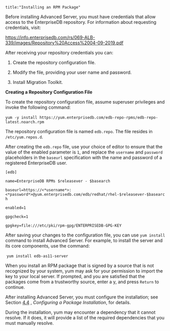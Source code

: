 ```
title:"Installing an RPM Package"
```

<div id="installing_an_rpm_package" class="registered_link"></div>

Before installing Advanced Server, you must have credentials that allow access to the EnterpriseDB repository. For information about requesting credentials, visit:

https://info.enterprisedb.com/rs/069-ALB-339/images/Repository%20Access%2004-09-2019.pdf

After receiving your repository credentials you can:

1. Create the repository configuration file.

2. Modify the file, providing your user name and password.

3. Install Migration Toolkit.

**Creating a Repository Configuration File**

To create the repository configuration file, assume superuser privileges and invoke the following command:

​			`yum -y install https://yum.enterprisedb.com/edb-repo-rpms/edb-repo-latest.noarch.rpm`

The repository configuration file is named `edb.repo`. The file resides in `/etc/yum.repos.d`.

After creating the `edb.repo` file, use your choice of editor to ensure that the value of the enabled parameter is `1`, and replace the `username` and `password` placeholders in the `baseurl` specification with the name and password of a registered EnterpriseDB user.

`[edb]` 

`name=EnterpriseDB RPMs $releasever - $basearch` 

`baseurl=https://<*username*>:<*password*>@yum.enterprisedb.com/edb/redhat/rhel-$releasever-$basearch` 

`enabled=1` 

`gpgcheck=1` 

`gpgkey=file:///etc/pki/rpm-gpg/ENTERPRISEDB-GPG-KEY`

After saving your changes to the configuration file, you can use `yum install` command to install Advanced Server. For example, to install the server and its core components, use the command:

​			`yum install edb-as11-server`

When you install an RPM package that is signed by a source that is not recognized by your system, yum may ask for your permission to import the key to your local server. If prompted, and you are satisfied that the packages come from a trustworthy source, enter a y, and press `Return` to continue.

After installing Advanced Server, you must configure the installation; see Section [4.4](https://www.enterprisedb.com/edb-docs/d/edb-postgres-advanced-server/installation-getting-started/installation-guide-for-linux/11/EDB_Postgres_Advanced_Server_Installation_Guide_Linux.1.13.html#pID0E0IJ0HA) , *Configuring a Package Installation*, for details.

During the installation, yum may encounter a dependency that it cannot resolve. If it does, it will provide a list of the required dependencies that you must manually resolve.